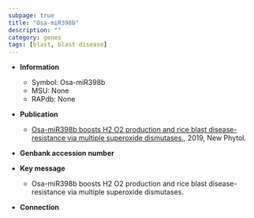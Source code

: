 ```yaml
---
subpage: true
title: "Osa-miR398b"
description: ""
category: genes
tags: [blast, blast disease]
---
```


* **Information**  
    + Symbol: Osa-miR398b  
    + MSU: None  
    + RAPdb: None  

* **Publication**  
    + [Osa-miR398b boosts H2 O2 production and rice blast disease-resistance via multiple superoxide dismutases.](http://www.ncbi.nlm.nih.gov/pubmed?term=Osa-miR398b+boosts+H2+O2+production+and+rice+blast+disease-resistance+via+multiple+superoxide+dismutases.%5BTitle%5D), 2019, New Phytol.

* **Genbank accession number**  

* **Key message**  
    + Osa-miR398b boosts H2 O2 production and rice blast disease-resistance via multiple superoxide dismutases.

* **Connection**  



